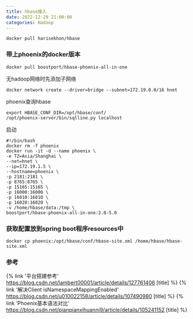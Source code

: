 ```yaml
---
title: hbase接入
date: 2022-12-29 21:00:00
categories: Hadoop
---
```


```shell
docker pull harisekhon/hbase
```

### 带上phoenix的docker版本

```shell
docker pull boostport/hbase-phoenix-all-in-one
```

无hadoop网络时先添加子网络

```shell
docker network create --driver=bridge --subnet=172.19.0.0/16 hnet
```

phoenix查询hbase

```shell
export HBASE_CONF_DIR=/opt/hbase/conf/
/opt/phoenix-server/bin/sqlline.py localhost
```

启动

```shell
#!/bin/bash
docker rm -f phoenix
docker run -it -d --name phoenix \
-e TZ=Asia/Shanghai \
--net=hnet \
--ip=172.19.1.5 \
--hostname=phoenix \
-p 2181:2181 \
-p 8765:8765 \
-p 15165:15165 \
-p 16000:16000 \
-p 16010:16010 \
-p 16020:16020 \
-v /home/hbase/data:/tmp \
boostport/hbase-phoenix-all-in-one:2.0-5.0
```

### 获取配置放到spring boot程序resources中

```shell
docker cp phoenix:/opt/hbase/conf/hbase-site.xml /home/hbase/hbase-site.xml
```

### 参考

{% link '平台搭建参考' https://blog.csdn.net/lambert00001/article/details/127761406 [title] %}
{% link '解决Client isNamespaceMappingEnabled' https://blog.csdn.net/u010022158/article/details/107490980 [title] %}
{% link 'Phoenix基本语法对比' https://blog.csdn.net/pianpianxihuanni9/article/details/105241152 [title] %}

